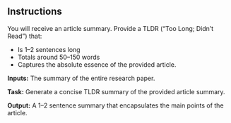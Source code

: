 <!-- INCLUDE: prompts/_role_scholar_reviewing.md -->

## Instructions

You will receive an article summary. Provide a TLDR (“Too Long; Didn’t Read”) that:
- Is 1–2 sentences long  
- Totals around 50–150 words  
- Captures the absolute essence of the provided article.

**Inputs:** The summary of the entire research paper.

**Task:** Generate a concise TLDR summary of the provided article summary.

**Output:** A 1–2 sentence summary that encapsulates the main points of the article.